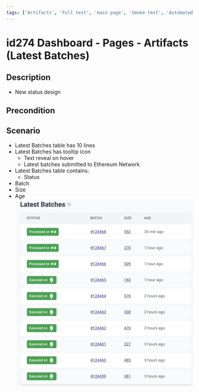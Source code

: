 ```yaml
---
tags: ['Artifacts', 'Full test', 'main page', 'Smoke test', 'Automated']
---
```


# id274 Dashboard - Pages - Artifacts (Latest Batches)

## Description
  - New status design

## Precondition


## Scenario
- Latest Batches table has 10 lines
- Latest Batches has tooltip icon
    - Text reveal on hover
    - Latest batches submitted to Ethereum Network
- Latest Batches table contains:
    - Status
- Batch
- Size
- Age
  ![Screenshot](../../../../static/img/Pages/DashboardPage/id274_1.png)
